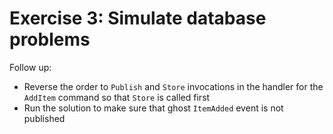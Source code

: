 # Exercise 3: Simulate database problems

Follow up:
- Reverse the order to `Publish` and `Store` invocations in the handler for the `AddItem` command so that `Store` is called first
- Run the solution to make sure that ghost `ItemAdded` event is not published
